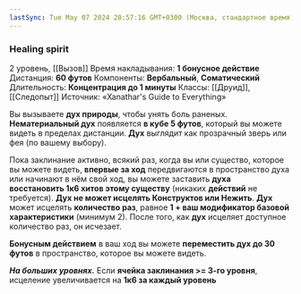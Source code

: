 ```yaml
---
lastSync: Tue May 07 2024 20:57:16 GMT+0300 (Москва, стандартное время)
---
```

### Healing spirit
2 уровень, [[Вызов]]
Время накладывания: **1 бонусное действие**
Дистанция: **60 футов**
Компоненты: **Вербальный**, **Соматический**
Длительность: **Концентрация до 1 минуты**
Классы: [[Друид]], [[Следопыт]]
Источник: «Xanathar's Guide to Everything»

Вы вызываете **дух природы**, чтобы унять боль раненых. **Нематериальный дух** появляется **в кубе 5 футов**, который вы можете видеть в пределах дистанции. **Дух** выглядит как прозрачный зверь или фея (по вашему выбору).

Пока заклинание активно, всякий раз, когда вы или существо, которое вы можете видеть, **впервые за ход** передвигаются в пространство духа или начинают в нём свой ход, вы можете заставить **духа восстановить 1к6 хитов этому существу** (никаких **действий** не требуется). **Дух не может исцелять Конструктов или Нежить**. **Дух** может исцелять **количество раз**, равное **1 + ваш модификатор базовой характеристики** (минимум 2). После того, как **дух** исцеляет доступное количество раз, он исчезает.

**Бонусным действием** в ваш ход вы можете **переместить дух до 30 футов** в пространство, которое вы можете видеть.

**_На больших уровнях._** Если **ячейка заклинания >= 3-го уровня**, исцеление увеличивается на **1к6 за каждый уровень**